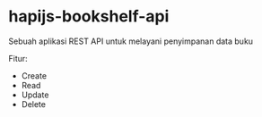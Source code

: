 # hapijs-bookshelf-api
Sebuah aplikasi REST API untuk melayani penyimpanan data buku

Fitur:
- Create
- Read
- Update
- Delete
